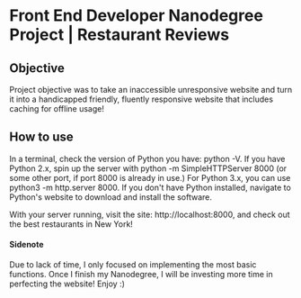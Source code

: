 # Front End Developer Nanodegree Project | Restaurant Reviews

## Objective

Project objective was to take an inaccessible unresponsive website and turn it into a handicapped friendly, fluently responsive website that includes caching for offline usage!

## How to use

In a terminal, check the version of Python you have: python -V. If you have Python 2.x, spin up the server with python -m SimpleHTTPServer 8000 (or some other port, if port 8000 is already in use.) For Python 3.x, you can use python3 -m http.server 8000. If you don't have Python installed, navigate to Python's website to download and install the software.

With your server running, visit the site: http://localhost:8000, and check out the best restaurants in New York!

#### Sidenote

Due to lack of time, I only focused on implementing the most basic functions. Once I finish my Nanodegree, I will be investing more time in perfecting the website! Enjoy :)
